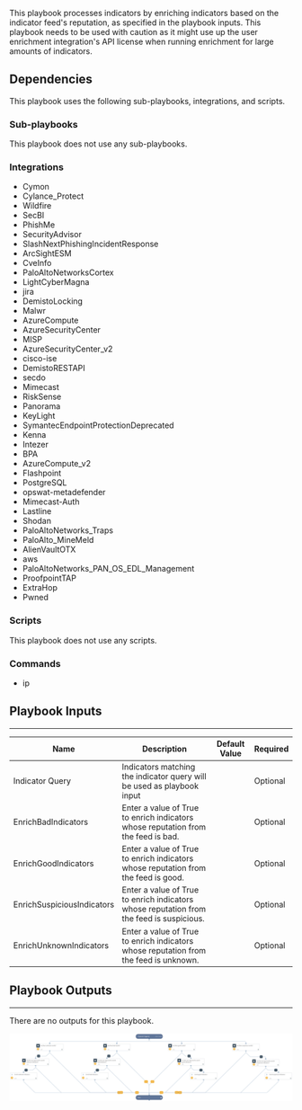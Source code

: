 This playbook processes indicators by enriching indicators
based on the indicator feed's reputation, as specified in the playbook
inputs. This playbook needs to be used with caution as it might use up the user
enrichment integration's API license when running enrichment for large amounts of
indicators.

## Dependencies
This playbook uses the following sub-playbooks, integrations, and scripts.

### Sub-playbooks
This playbook does not use any sub-playbooks.

### Integrations
* Cymon
* Cylance_Protect
* Wildfire
* SecBI
* PhishMe
* SecurityAdvisor
* SlashNextPhishingIncidentResponse
* ArcSightESM
* CveInfo
* PaloAltoNetworksCortex
* LightCyberMagna
* jira
* DemistoLocking
* Malwr
* AzureCompute
* AzureSecurityCenter
* MISP
* AzureSecurityCenter_v2
* cisco-ise
* DemistoRESTAPI
* secdo
* Mimecast
* RiskSense
* Panorama
* KeyLight
* SymantecEndpointProtectionDeprecated
* Kenna
* Intezer
* BPA
* AzureCompute_v2
* Flashpoint
* PostgreSQL
* opswat-metadefender
* Mimecast-Auth
* Lastline
* Shodan
* PaloAltoNetworks_Traps
* PaloAlto_MineMeld
* AlienVaultOTX
* aws
* PaloAltoNetworks_PAN_OS_EDL_Management
* ProofpointTAP
* ExtraHop
* Pwned

### Scripts
This playbook does not use any scripts.

### Commands
* ip

## Playbook Inputs
---

| **Name** | **Description** | **Default Value** | **Required** |
| --- | --- | --- | --- |
| Indicator Query | Indicators matching the indicator query will be used as playbook input |  | Optional |
| EnrichBadIndicators | Enter a value of True to enrich indicators whose reputation from the feed is bad. |  | Optional |
| EnrichGoodIndicators | Enter a value of True to enrich indicators whose reputation from the feed is good. |  | Optional |
| EnrichSuspiciousIndicators | Enter a value of True to enrich indicators whose reputation from the feed is suspicious. |  | Optional |
| EnrichUnknownIndicators | Enter a value of True to enrich indicators whose reputation from the feed is unknown. |  | Optional |

## Playbook Outputs
---
There are no outputs for this playbook.

![TIM - Run Enrichment For IP Indicators](https://raw.githubusercontent.com/demisto/content/master/docs/images/playbooks/TIM_-_Run_Enrichment_For_IP_Indicators.png)